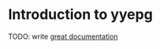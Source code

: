 # Introduction to yyepg

TODO: write [great documentation](http://jacobian.org/writing/what-to-write/)
